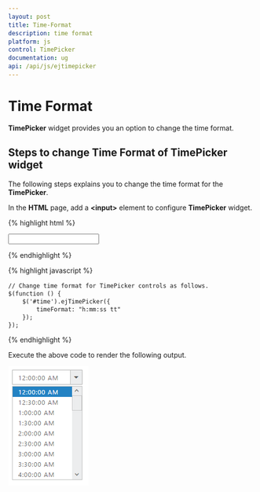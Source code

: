 ```yaml
---
layout: post
title: Time-Format
description: time format
platform: js
control: TimePicker
documentation: ug
api: /api/js/ejtimepicker
---
```


# Time Format

**TimePicker** widget provides you an option to change the time format.

## Steps to change Time Format of TimePicker widget

The following steps explains you to change the time format for the **TimePicker**.

In the **HTML** page, add a **&lt;input&gt;** element to configure **TimePicker** widget.

{% highlight html %}

<input type="text" id="time" />

{% endhighlight %}

{% highlight javascript %}

    // Change time format for TimePicker controls as follows.
    $(function () {
        $('#time').ejTimePicker({
            timeFormat: "h:mm:ss tt"
        });
    });
    
{% endhighlight %}


Execute the above code to render the following output.



![](/js/TimePicker/Time-Format_images/Time-Format_img1.png) 

